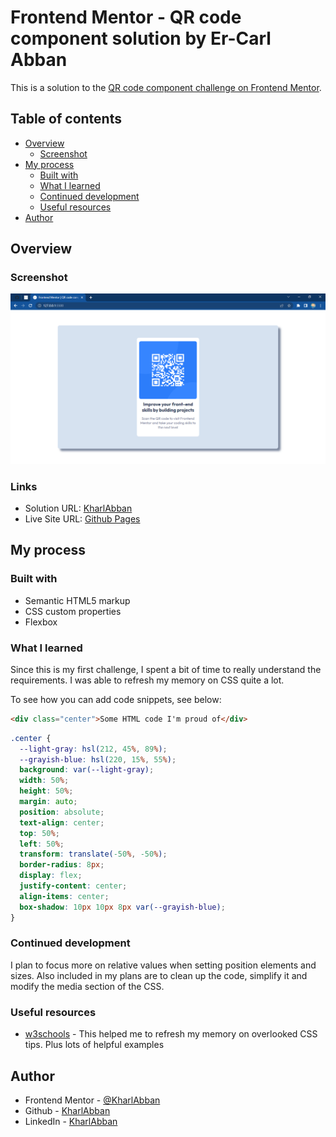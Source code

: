 # Frontend Mentor - QR code component solution by Er-Carl Abban

This is a solution to the [QR code component challenge on Frontend Mentor](https://www.frontendmentor.io/challenges/qr-code-component-iux_sIO_H).

## Table of contents

- [Overview](#overview)
  - [Screenshot](#screenshot)
- [My process](#my-process)
  - [Built with](#built-with)
  - [What I learned](#what-i-learned)
  - [Continued development](#continued-development)
  - [Useful resources](#useful-resources)
- [Author](#author)

## Overview
### Screenshot

![](./images/screenshot.png)
### Links

- Solution URL: [KharlAbban](https://github.com/frontendmentor-qrcode-soln)
- Live Site URL: [Github Pages](https://kharlabban.github.io/frontendmentor-qrcode-soln/)

## My process

### Built with

- Semantic HTML5 markup
- CSS custom properties
- Flexbox
### What I learned

Since this is my first challenge, I spent a bit of time to really understand the requirements. I was able to refresh my memory on CSS quite a lot.

To see how you can add code snippets, see below:

```html
<div class="center">Some HTML code I'm proud of</div>
```
```css
.center {
  --light-gray: hsl(212, 45%, 89%);
  --grayish-blue: hsl(220, 15%, 55%);
  background: var(--light-gray);
  width: 50%;
  height: 50%;
  margin: auto;
  position: absolute;
  text-align: center;
  top: 50%;
  left: 50%;
  transform: translate(-50%, -50%);
  border-radius: 8px;
  display: flex;
  justify-content: center;
  align-items: center;
  box-shadow: 10px 10px 8px var(--grayish-blue);
}
```
### Continued development

I plan to focus more on relative values when setting position elements and sizes. Also included in my plans are to clean up the code, simplify it and modify the media section of the CSS.

### Useful resources

- [w3schools](https://www.w3schools.com) - This helped me to refresh my memory on overlooked CSS tips. Plus lots of helpful examples
## Author

- Frontend Mentor - [@KharlAbban](https://www.frontendmentor.io/profile/KharlAbban)
- Github - [KharlAbban](https://www.github.com/KharlAbban)
- LinkedIn - [KharlAbban](https://www.linkedin.com/in/er-carl-abban-623817271/)